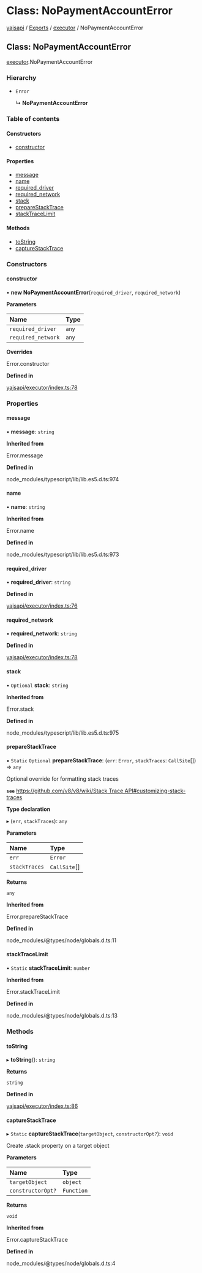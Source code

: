 # Class: NoPaymentAccountError

[yajsapi](../yajsapi.md) / [Exports](../modules/) / [executor](../modules/executor.md) / NoPaymentAccountError

## Class: NoPaymentAccountError

[executor](../modules/executor.md).NoPaymentAccountError

### Hierarchy

* `Error`

  ↳ **NoPaymentAccountError**

### Table of contents

#### Constructors

* [constructor](executor.nopaymentaccounterror.md#constructor)

#### Properties

* [message](executor.nopaymentaccounterror.md#message)
* [name](executor.nopaymentaccounterror.md#name)
* [required\_driver](executor.nopaymentaccounterror.md#required_driver)
* [required\_network](executor.nopaymentaccounterror.md#required_network)
* [stack](executor.nopaymentaccounterror.md#stack)
* [prepareStackTrace](executor.nopaymentaccounterror.md#preparestacktrace)
* [stackTraceLimit](executor.nopaymentaccounterror.md#stacktracelimit)

#### Methods

* [toString](executor.nopaymentaccounterror.md#tostring)
* [captureStackTrace](executor.nopaymentaccounterror.md#capturestacktrace)

### Constructors

#### constructor

• **new NoPaymentAccountError**\(`required_driver`, `required_network`\)

**Parameters**

| Name | Type |
| :--- | :--- |
| `required_driver` | `any` |
| `required_network` | `any` |

**Overrides**

Error.constructor

**Defined in**

[yajsapi/executor/index.ts:78](https://github.com/golemfactory/yajsapi/blob/8f42a91/yajsapi/executor/index.ts#L78)

### Properties

#### message

• **message**: `string`

**Inherited from**

Error.message

**Defined in**

node\_modules/typescript/lib/lib.es5.d.ts:974

#### name

• **name**: `string`

**Inherited from**

Error.name

**Defined in**

node\_modules/typescript/lib/lib.es5.d.ts:973

#### required\_driver

• **required\_driver**: `string`

**Defined in**

[yajsapi/executor/index.ts:76](https://github.com/golemfactory/yajsapi/blob/8f42a91/yajsapi/executor/index.ts#L76)

#### required\_network

• **required\_network**: `string`

**Defined in**

[yajsapi/executor/index.ts:78](https://github.com/golemfactory/yajsapi/blob/8f42a91/yajsapi/executor/index.ts#L78)

#### stack

• `Optional` **stack**: `string`

**Inherited from**

Error.stack

**Defined in**

node\_modules/typescript/lib/lib.es5.d.ts:975

#### prepareStackTrace

▪ `Static` `Optional` **prepareStackTrace**: \(`err`: `Error`, `stackTraces`: `CallSite`\[\]\) =&gt; `any`

Optional override for formatting stack traces

**`see`** [https://github.com/v8/v8/wiki/Stack Trace API\#customizing-stack-traces](https://github.com/v8/v8/wiki/Stack%20Trace%20API#customizing-stack-traces)

**Type declaration**

▸ \(`err`, `stackTraces`\): `any`

**Parameters**

| Name | Type |
| :--- | :--- |
| `err` | `Error` |
| `stackTraces` | `CallSite`\[\] |

**Returns**

`any`

**Inherited from**

Error.prepareStackTrace

**Defined in**

node\_modules/@types/node/globals.d.ts:11

#### stackTraceLimit

▪ `Static` **stackTraceLimit**: `number`

**Inherited from**

Error.stackTraceLimit

**Defined in**

node\_modules/@types/node/globals.d.ts:13

### Methods

#### toString

▸ **toString**\(\): `string`

**Returns**

`string`

**Defined in**

[yajsapi/executor/index.ts:86](https://github.com/golemfactory/yajsapi/blob/8f42a91/yajsapi/executor/index.ts#L86)

#### captureStackTrace

▸ `Static` **captureStackTrace**\(`targetObject`, `constructorOpt?`\): `void`

Create .stack property on a target object

**Parameters**

| Name | Type |
| :--- | :--- |
| `targetObject` | `object` |
| `constructorOpt?` | `Function` |

**Returns**

`void`

**Inherited from**

Error.captureStackTrace

**Defined in**

node\_modules/@types/node/globals.d.ts:4

